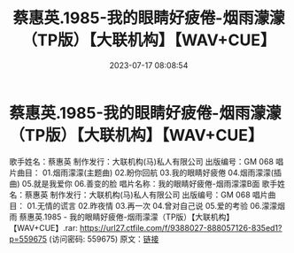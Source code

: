 ﻿---
title: 蔡惠英.1985-我的眼睛好疲倦-烟雨濛濛（TP版）【大联机构】【WAV+CUE】
date: 2023-07-17 08:08:54
categories: WAV车载音乐、镜像
tags: 华语中文
---
# 蔡惠英.1985-我的眼睛好疲倦-烟雨濛濛（TP版）【大联机构】【WAV+CUE】

歌手姓名：蔡惠英
制作发行：大联机构(马)私人有限公司
出版编号：GM 068
唱片曲目：
01.烟雨濛濛(主题曲)
02.盼你回航
03.我的眼睛好疲倦
04.烟雨濛濛(插曲)
05.就是我爱你
06.善变的脸
唱片名称：我的眼睛好疲倦-烟雨濛濛B面
歌手姓名：蔡惠英
制作发行：大联机构(马)私人有限公司
出版编号：GM 068
唱片曲目：
01.无情的谎言
02.昨夜情
03.再一次
04.曾对自己说
05.爱的考验
06.濛濛烟雨
蔡惠英.1985 - 我的眼睛好疲倦-烟雨濛濛（TP版）【大联机构】【WAV+CUE】.rar: https://url27.ctfile.com/f/9388027-888057126-835ed1?p=559675
(访问密码: 559675)
原文：[链接](https://blog.sina.com.cn/s/blog_1647c7e76010312q3.html)